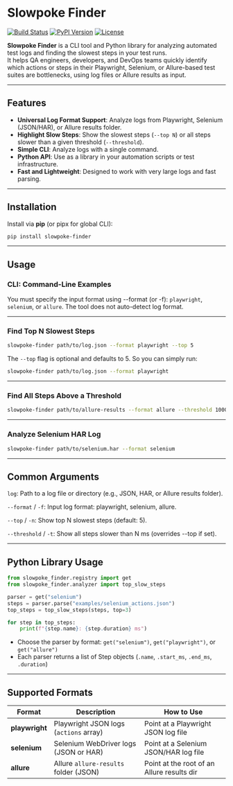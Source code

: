 # Slowpoke Finder

[![Build Status](https://img.shields.io/github/actions/workflow/status/TyrannicalAmbition/slowpocke-finder/ci.yml?branch=main)](https://github.com/TyrannicalAmbition/slowpocke-finder/actions)
[![PyPI Version](https://img.shields.io/pypi/v/slowpoke-finder)](https://pypi.org/project/slowpoke-finder/)
[![License](https://img.shields.io/github/license/TyrannicalAmbition/slowpocke-finder)](./LICENSE)

**Slowpoke Finder** is a CLI tool and Python library for analyzing automated test logs and finding the slowest steps in
your test runs.  
It helps QA engineers, developers, and DevOps teams quickly identify which actions or steps in their Playwright,
Selenium, or Allure-based test suites are bottlenecks, using log files or Allure results as input.

---

## Features

- **Universal Log Format Support**: Analyze logs from Playwright, Selenium (JSON/HAR), or Allure results folder.
- **Highlight Slow Steps**: Show the slowest steps (`--top N`) or all steps slower than a given
  threshold (`--threshold`).
- **Simple CLI**: Analyze logs with a single command.
- **Python API**: Use as a library in your automation scripts or test infrastructure.
- **Fast and Lightweight**: Designed to work with very large logs and fast parsing.

---

## Installation

Install via **pip** (or pipx for global CLI):

```bash
pip install slowpoke-finder
```

---

## Usage

### CLI: Command-Line Examples

You must specify the input format using --format (or -f): `playwright`, `selenium`, or `allure`. The tool does not
auto-detect log format.

---

### Find Top N Slowest Steps

```bash
slowpoke-finder path/to/log.json --format playwright --top 5
```

The `--top` flag is optional and defaults to 5.
So you can simply run:

```bash
slowpoke-finder path/to/log.json --format playwright
```

---

### Find All Steps Above a Threshold

```bash
slowpoke-finder path/to/allure-results --format allure --threshold 1000
```

---

### Analyze Selenium HAR Log

```bash
slowpoke-finder path/to/selenium.har --format selenium
```

---

## Common Arguments

`log`: Path to a log file or directory (e.g., JSON, HAR, or Allure results folder).

`--format` / `-f`: Input log format: playwright, selenium, allure.

`--top` / `-n`: Show top N slowest steps (default: 5).

`--threshold` / `-t`: Show all steps slower than N ms (overrides --top if set).

---

## Python Library Usage

```python
from slowpoke_finder.registry import get
from slowpoke_finder.analyzer import top_slow_steps

parser = get("selenium")
steps = parser.parse("examples/selenium_actions.json")
top_steps = top_slow_steps(steps, top=3)

for step in top_steps:
    print(f"{step.name}: {step.duration} ms")
```

- Choose the parser by format: `get("selenium")`, `get("playwright")`, or `get("allure")`
- Each parser returns a list of Step objects (`.name`, `.start_ms`, `.end_ms`, `.duration`)

---

## Supported Formats

| Format         | Description                            | How to Use                                 |
|----------------|----------------------------------------|--------------------------------------------|
| **playwright** | Playwright JSON logs (`actions` array) | Point at a Playwright JSON log file        |
| **selenium**   | Selenium WebDriver logs (JSON or HAR)  | Point at a Selenium JSON/HAR log file      |
| **allure**     | Allure `allure-results` folder (JSON)  | Point at the root of an Allure results dir |
